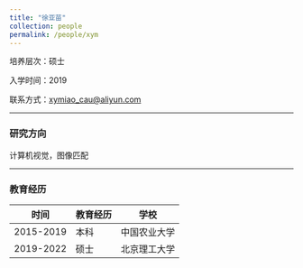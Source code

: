```yaml
---
title: "徐亚苗"
collection: people
permalink: /people/xym
---
```

培养层次：硕士

入学时间：2019

联系方式：xymiao_cau@aliyun.com

---

### 研究方向

计算机视觉，图像匹配

---

### 教育经历


| 时间 | 教育经历 | 学校|
| ----- | ----- |-----
| 2015-2019 | 本科 | 中国农业大学
| 2019-2022 | 硕士 | 北京理工大学

